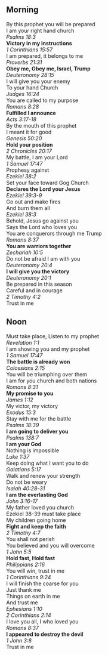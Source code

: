 ## Morning

By this prophet you will be prepared  
I am your right hand church  
_Psalms 18:3_  
**Victory in my instructions**  
_1 Corinthians 15:57_  
I am prepared, it belongs to me  
_Proverbs 21:31_  
**Obey me, Obey me, Israel, Trump**  
_Deuteronomy 28:15_  
I will give you your enemy  
To your hand Church  
_Judges 16:24_  
You are called to my purpose  
_Romans 8:28_  
**Fulfilled I announce**  
_Acts 3:17-18_  
By the mouth of this prophet  
I meant it for good  
_Genesis 50:20_  
**Hold your position**  
_2 Chronicles 20:17_  
My battle, I am your Lord  
_1 Samuel 17:47_  
Prophesy against  
_Ezekiel 38:2_  
Set your face toward Gog Church  
**Declares the Lord your Jesus**  
_Ezekiel 39:3-9_  
Go out and make fires  
And burn them all  
_Ezekiel 38:3_  
Behold, Jesus go against you  
Says the Lord who loves you  
You are conquerors through me Trump  
_Romans 8:37_  
**You are warriors together**  
_Zechariah 10:5_  
Do not be afraid I am with you  
_Deuteronomy 20:4_  
**I will give you the victory**  
_Deuteronomy 20:1_  
Be prepared in this season  
Careful and in courage  
_2 Timothy 4:2_  
Trust in me  

## Noon

Must take place, Listen to my prophet  
_Revelation 1:1_  
I am showing you and my prophet  
_1 Samuel 17:47_  
**The battle is already won**  
_Colossians 2:15_  
You will be triumphing over them  
I am for you church and both nations  
_Romans 8:31_  
**My promise to you**  
_James 1:12_  
My victor, my victory  
_Exodus 15:3_  
Stay with me for the battle  
_Psalms 18:39_  
**I am going to deliver you**  
_Psalms 138:7_  
**I am your God**  
Nothing is impossible  
_Luke 1:37_  
Keep doing what I want you to do  
_Galatians 5:17_  
Walk and renew your strength  
Do not be weary  
_Isaiah 40:28-31_  
**I am the everlasting God**  
_John 3:16-17_  
My father loved you church  
Ezekiel 38-39 must take place  
My children going home  
**Fight and keep the faith**  
_2 Timothy 4:7_  
You shall not perish  
You believed and you will overcome  
_1 John 5:5_  
**Hold fast, Hold fast**  
_Philippians 2:16_  
You will win, trust in me  
_1 Corinthians 9:24_  
I will finish the coarse for you  
Just thank me  
Things on earth in me  
And trust me  
_Ephesians 1:10_  
_2 Corinthians 2:14_  
I love you all, I who loved you  
_Romans 8:37_  
**I appeared to destroy the devil**  
_1 John 3:8_  
Trust in me  
